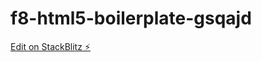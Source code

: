 # f8-html5-boilerplate-gsqajd

[Edit on StackBlitz ⚡️](https://stackblitz.com/edit/f8-html5-boilerplate-gsqajd)